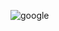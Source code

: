 ![google](https://github.com/FurkanSARIKAVAK/Google-2009/assets/126673794/021239d7-6a12-453d-a74b-4c3e785c9ed3)
